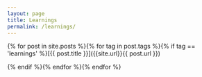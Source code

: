 ```yaml
---
layout: page
title: Learnings
permalink: /learnings/
---
```


{% for post in site.posts %}{% for tag in post.tags %}{% if tag == 'learnings' %}[{{ post.title }}]({{site.url}}{{ post.url }})

{% endif %}{% endfor %}{% endfor %}
